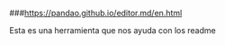 ###https://pandao.github.io/editor.md/en.html


Esta es una herramienta que nos ayuda con los readme